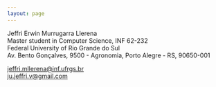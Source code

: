 ```yaml
---
layout: page
---
```


Jeffri Erwin Murrugarra Llerena  
Master student in Computer Science, INF 62-232  
Federal University of Rio Grande do Sul  
Av. Bento Gonçalves, 9500 - Agronomia, Porto Alegre - RS, 90650-001 

jeffri.mllerena@inf.ufrgs.br  
ju.jeffri.v@gmail.com
